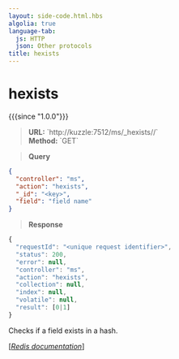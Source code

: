 ```yaml
---
layout: side-code.html.hbs
algolia: true
language-tab:
  js: HTTP
  json: Other protocols
title: hexists
---
```


# hexists

{{{since "1.0.0"}}}



<blockquote class="js">
<p>
<b>URL:</b> `http://kuzzle:7512/ms/_hexists/<key>/<field>`  
</br><b>Method:</b> `GET`
</p>
</blockquote>

<blockquote class="json">
<p>
<b>Query</b>
</p>
</blockquote>


```json
{
  "controller": "ms",
  "action": "hexists",
  "_id": "<key>",
  "field": "field name"
}
```

>**Response**

```javascript
{
  "requestId": "<unique request identifier>",
  "status": 200,
  "error": null,
  "controller": "ms",
  "action": "hexists",
  "collection": null,
  "index": null,
  "volatile": null,
  "result": [0|1]
}
```

Checks if a field exists in a hash.

[[_Redis documentation_]](https://redis.io/commands/hexists)
